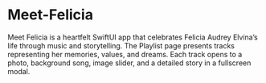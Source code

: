 # Meet-Felicia
Meet Felicia is a heartfelt SwiftUI app that celebrates Felicia Audrey Elvina’s life through music and storytelling. The Playlist page presents tracks representing her memories, values, and dreams. Each track opens to a photo, background song, image slider, and a detailed story in a fullscreen modal.

